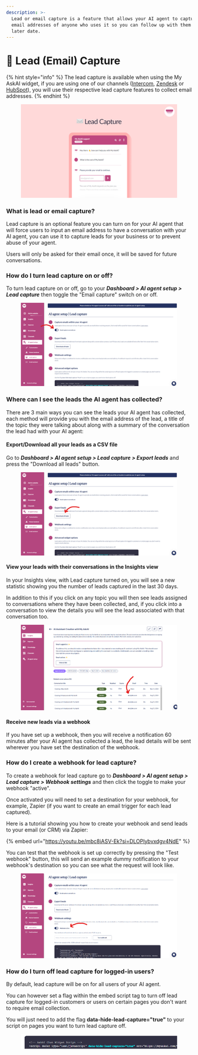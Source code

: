 ```yaml
---
description: >-
  Lead or email capture is a feature that allows your AI agent to capture the
  email addresses of anyone who uses it so you can follow up with them at a
  later date.
---
```


# 📩 Lead (Email) Capture

{% hint style="info" %}
The lead capture is available when using the My AskAI widget, if you are using one of our channels ([Intercom](channels/intercom/), [Zendesk](channels/zendesk/zendesk-messaging.md) or [HubSpot](channels/hubspot/)), you will use their respective lead capture features to collect email addresses.&#x20;
{% endhint %}

<figure><img src="../.gitbook/assets/image (332).png" alt=""><figcaption></figcaption></figure>

### What is lead or email capture?

Lead capture is an optional feature you can turn on for your AI agent that will force users to input an email address to have a conversation with your AI agent, you can use it to capture leads for your business or to prevent abuse of your agent.

Users will only be asked for their email once, it will be saved for future conversations.

### &#x20;How do I turn lead capture on or off?

To turn lead capture on or off, go to your _**Dashboard > AI agent setup > Lead capture**_ then toggle the "Email capture" switch on or off.

<figure><img src="../.gitbook/assets/image (444).png" alt=""><figcaption></figcaption></figure>

### Where can I see the leads the AI agent has collected?

There are 3 main ways you can see the leads your AI agent has collected, each method will provide you with the email address of the lead, a title of the topic they were talking about along with a summary of the conversation the lead had with your AI agent:

#### Export/Download all your leads as a CSV file

Go to _**Dashboard > AI agent setup > Lead capture > Export leads**_ and press the "Download all leads" button.

<figure><img src="../.gitbook/assets/image (445).png" alt=""><figcaption></figcaption></figure>

#### View your leads with their conversations in the Insights view

In your Insights view, with Lead capture turned on, you will see a new statistic showing you the number of leads captured in the last 30 days.

In addition to this if you click on any topic you will then see leads assigned to conversations where they have been collected, and, if you click into a conversation to view the details you will see the lead associated with that conversation too.

<figure><img src="../.gitbook/assets/image (467).png" alt=""><figcaption></figcaption></figure>

#### Receive new leads via a webhook

If you have set up a webhook, then you will receive a notification 60 minutes after your AI agent has collected a lead, the lead details will be sent wherever you have set the destination of the webhook.

### How do I create a webhook for lead capture?

To create a webhook for lead capture go to _**Dashboard > AI agent setup > Lead capture > Webhook settings**_ and then click the toggle to make your webhook "active".

Once activated you will need to set a destination for your webhook, for example, Zapier (if you want to create an email trigger for each lead captured).

Here is a tutorial showing you how to create your webhook and send leads to your email (or CRM) via Zapier:

{% embed url="https://youtu.be/mbc8iASV-Ek?si=DLOPlybvxdgv4NdE" %}

You can test that the webhook is set up correctly by pressing the "Test webhook" button, this will send an example dummy notification to your webhook's destination so you can see what the request will look like.

<figure><img src="../.gitbook/assets/image (468).png" alt=""><figcaption></figcaption></figure>

### How do I turn off lead capture for logged-in users?

By default, lead capture will be on for all users of your AI agent.&#x20;

You can however set a flag within the embed script tag to turn off lead capture for logged-in customers or users on certain pages you don't want to require email collection.

You will just need to add the flag **data-hide-lead-capture="true"** to your script on pages you want to turn lead capture off.

<figure><img src="../.gitbook/assets/image (338).png" alt=""><figcaption></figcaption></figure>
